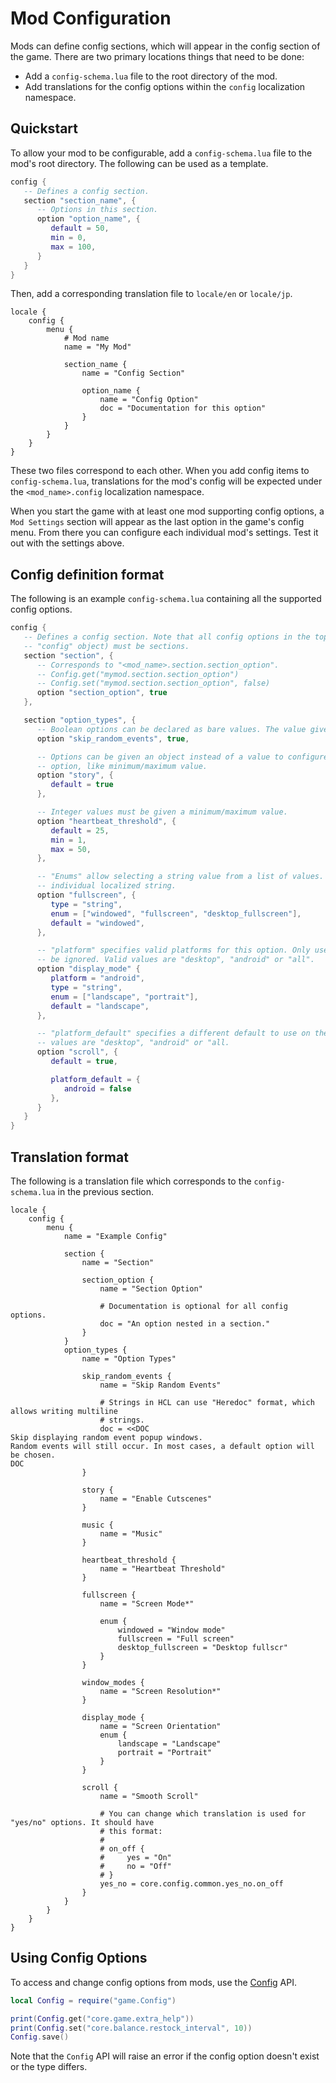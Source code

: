 # Mod Configuration

Mods can define config sections, which will appear in the config section of the game. There are two primary locations things that need to be done:

- Add a `config-schema.lua` file to the root directory of the mod.
- Add translations for the config options within the `config` localization namespace.


## Quickstart

To allow your mod to be configurable, add a `config-schema.lua` file to the mod's root directory. The following can be used as a template.

```lua
config {
   -- Defines a config section.
   section "section_name", {
      -- Options in this section.
      option "option_name", {
         default = 50,
         min = 0,
         max = 100,
      }
   }
}
```

Then, add a corresponding translation file to `locale/en` or `locale/jp`.

```hcl
locale {
    config {
        menu {
            # Mod name
            name = "My Mod"

            section_name {
                name = "Config Section"

                option_name {
                    name = "Config Option"
                    doc = "Documentation for this option"
                }
            }
        }
    }
}
```

These two files correspond to each other. When you add config items to `config-schema.lua`, translations for the mod's config will be expected under the `<mod_name>.config` localization namespace.

When you start the game with at least one mod supporting config options, a `Mod Settings` section will appear as the last option in the game's config menu. From there you can configure each individual mod's settings. Test it out with the settings above.


## Config definition format

The following is an example `config-schema.lua` containing all the supported config options.

```lua
config {
   -- Defines a config section. Note that all config options in the top level (inside the root
   -- "config" object) must be sections.
   section "section", {
      -- Corresponds to "<mod_name>.section.section_option".
      -- Config.get("mymod.section.section_option")
      -- Config.set("mymod.section.section_option", false)
      option "section_option", true
   },

   section "option_types", {
      -- Boolean options can be declared as bare values. The value given is the default.
      option "skip_random_events", true,

      -- Options can be given an object instead of a value to configure more details about the
      -- option, like minimum/maximum value.
      option "story", {
         default = true
      },

      -- Integer values must be given a minimum/maximum value.
      option "heartbeat_threshold", {
         default = 25,
         min = 1,
         max = 50,
      },

      -- "Enums" allow selecting a string value from a list of values. They each have an
      -- individual localized string.
      option "fullscreen", {
         type = "string",
         enum = ["windowed", "fullscreen", "desktop_fullscreen"],
         default = "windowed",
      },

      -- "platform" specifies valid platforms for this option. Only used internally, so it can
      -- be ignored. Valid values are "desktop", "android" or "all".
      option "display_mode" {
         platform = "android",
         type = "string",
         enum = ["landscape", "portrait"],
         default = "landscape",
      },

      -- "platform_default" specifies a different default to use on the given platform. Valid
      -- values are "desktop", "android" or "all.
      option "scroll", {
         default = true,

         platform_default = {
            android = false
         },
      }
   }
}
```


## Translation format

The following is a translation file which corresponds to the `config-schema.lua` in the previous section.


```hcl
locale {
    config {
        menu {
            name = "Example Config"

            section {
                name = "Section"

                section_option {
                    name = "Section Option"

                    # Documentation is optional for all config options.
                    doc = "An option nested in a section."
                }
            }
            option_types {
                name = "Option Types"

                skip_random_events {
                    name = "Skip Random Events"

                    # Strings in HCL can use "Heredoc" format, which allows writing multiline
                    # strings.
                    doc = <<DOC
Skip displaying random event popup windows.
Random events will still occur. In most cases, a default option will be chosen.
DOC
                }

                story {
                    name = "Enable Cutscenes"
                }

                music {
                    name = "Music"
                }

                heartbeat_threshold {
                    name = "Heartbeat Threshold"
                }

                fullscreen {
                    name = "Screen Mode*"

                    enum {
                        windowed = "Window mode"
                        fullscreen = "Full screen"
                        desktop_fullscreen = "Desktop fullscr"
                    }
                }

                window_modes {
                    name = "Screen Resolution*"
                }

                display_mode {
                    name = "Screen Orientation"
                    enum {
                        landscape = "Landscape"
                        portrait = "Portrait"
                    }
                }

                scroll {
                    name = "Smooth Scroll"

                    # You can change which translation is used for "yes/no" options. It should have
                    # this format:
                    #
                    # on_off {
                    #     yes = "On"
                    #     no = "Off"
                    # }
                    yes_no = core.config.common.yes_no.on_off
                }
            }
        }
    }
}
```

## Using Config Options

To access and change config options from mods, use the [Config](../modules/Config.html) API.

```lua
local Config = require("game.Config")

print(Config.get("core.game.extra_help"))
print(Config.set("core.balance.restock_interval", 10))
Config.save()
```

Note that the `Config` API will raise an error if the config option doesn't exist or the type differs.
